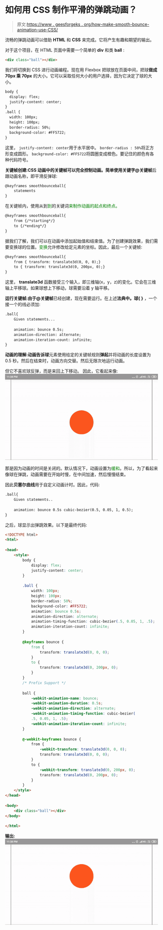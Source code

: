 # 如何用 CSS 制作平滑的弹跳动画？

> 原文:[https://www . geesforgeks . org/how-make-smooth-bounce-animation-use-CSS/](https://www.geeksforgeeks.org/how-to-make-smooth-bounce-animation-using-css/)

流畅的弹跳动画可以借助 **HTML** 和 **CSS** 来完成。它将产生有趣和期望的输出。

对于这个项目，在 HTML 页面中需要一个简单的 **div** 和类 **ball** :

```html
<div class="ball"></div>
```

我们将切换到 CSS 进行动画编程。现在用 Flexbox 把球放在页面中间，把球**做成 70px 乘 70px** 的大小。它可以采取任何大小的用户选择，因为它决定了球的大小。

```html
body {
  display: flex;              
  justify-content: center;   
}
.ball {
  width: 100px;
  height: 100px;
  border-radius: 50%;         
  background-color: #FF5722;  
}
```

这里，
`justify-content: center`用于水平居中。
`border-radius : 50%`将正方形变成圆形。
`background-color: #FF5722`将圆圈变成橙色。要记住的颜色有各种代码符号。

**关键帧创建:**CSS 动画中的关键帧可以完全控制动画。简单使用关键字**@关键帧**后跟动画名称，即平滑反弹球:

```html
@keyframes smoothbounceball{
    statements
}
```

在关键帧内，使用从到<font color="green">到</font>的关键词<font color="green">来制作动画的起点和终点。</font>

```html
@keyframes smoothbounceball{
    from {/*starting*/}
    to {/*ending*/}
}
```

据我们了解，我们可以在动画中添加起始值和结束值。为了创建弹跳效果，我们需要变换球的位置。<font color="green">变换</font>允许修改给定元素的坐标。因此，最后一个关键帧:

```html
@keyframes smoothbounceball{
    from { transform: translate3d(0, 0, 0);}
    to { transform: translate3d(0, 200px, 0);}
}
```

这里， **translate3d** 函数接受三个输入，即三维轴(x，y，z)的变化。它会在三维轴上平移球。如果球想上下移动，球需要沿着 y 轴平移。

**运行关键帧:**由于**@关键帧**已经创建，现在需要运行。在上述**法典中。球{ }** ，一个接一个的线必须加:

```html
.ball{
    Given statements...

    animation: bounce 0.5s;
    animation-direction: alternate;
    animation-iteration-count: infinite;
}
```

**动画的理解:**动画告诉**球**元素使用给定的关键帧规则**弹起**并将动画的长度设置为 0.5 秒。然后在结束时，动画方向交替。然后无限次地运行动画。

但它不喜欢球反弹，而是来回上下移动。
因此，它看起来像:
![](img/23c85bed46ced85fe475a42af9fd37d6.png)

那是因为动画的时间是关闭的。默认情况下，动画设置为<font color="green">缓和</font>。所以，为了看起来像球在弹跳，动画需要在开始时慢，在中间加速，然后慢慢结束。

因此**贝塞尔曲线**用于自定义动画计时。因此，代码:

```html
.ball{
    Given statements..

    animation: bounce 0.5s cubic-bezier(0.5, 0.05, 1, 0.5);
}
```

之后，球显示出弹跳效果。以下是最终代码:

```html
<!DOCTYPE html>
<html>

<head>
    <style>
        body {
            display: flex;
            justify-content: center;
        }

        .ball {
            width: 100px;
            height: 100px;
            border-radius: 50%;
            background-color: #FF5722;
            animation: bounce 0.5s;
            animation-direction: alternate;
            animation-timing-function: cubic-bezier(.5, 0.05, 1, .5);
            animation-iteration-count: infinite;
        }

        @keyframes bounce {
            from {
                transform: translate3d(0, 0, 0);
            }
            to {
                transform: translate3d(0, 200px, 0);
            }
        }
        /* Prefix Support */

        ball {
            -webkit-animation-name: bounce;
            -webkit-animation-duration: 0.5s;
            -webkit-animation-direction: alternate;
            -webkit-animation-timing-function: cubic-bezier(
            .5, 0.05, 1, .5);
            -webkit-animation-iteration-count: infinite;
        }

        @-webkit-keyframes bounce {
            from {
                -webkit-transform: translate3d(0, 0, 0);
                transform: translate3d(0, 0, 0);
            }
            to {
                -webkit-transform: translate3d(0, 200px, 0);
                transform: translate3d(0, 200px, 0);
            }
        }
    </style>
</head>

<body>
    <div class="ball"></div>
</body>

</html>
```

**输出:**
![](img/110f69b94463f21cd15cd7363794773f.png)